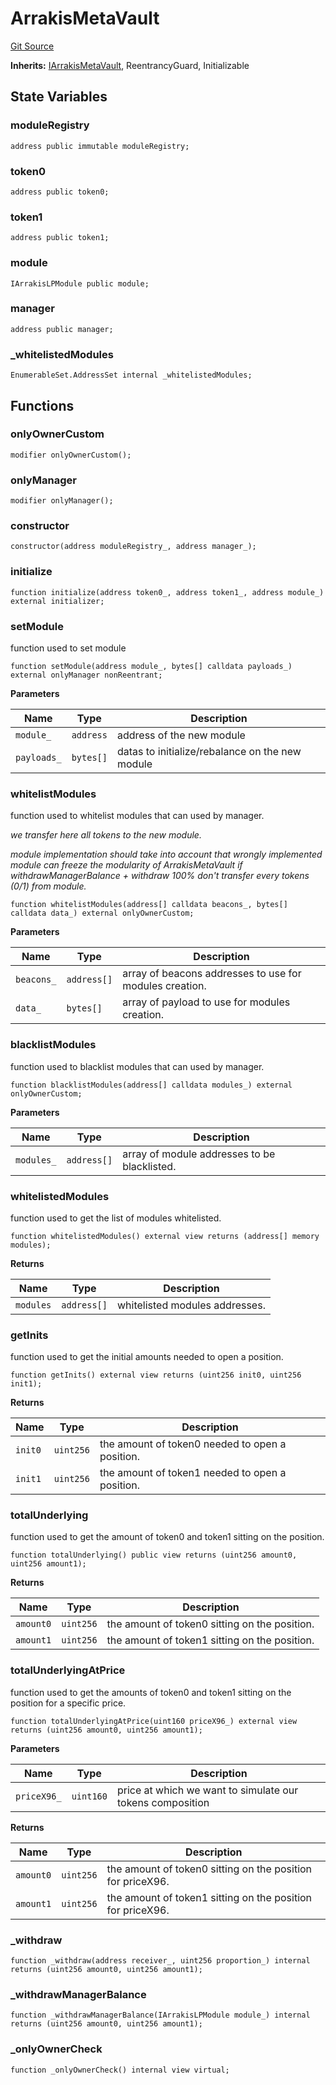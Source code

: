 # ArrakisMetaVault
[Git Source](https://github.com/ArrakisFinance/arrakis-modular/blob/main/src/abstracts/ArrakisMetaVault.sol)

**Inherits:**
[IArrakisMetaVault](/src/interfaces/IArrakisMetaVault.sol/interface.IArrakisMetaVault.md), ReentrancyGuard, Initializable


## State Variables
### moduleRegistry

```solidity
address public immutable moduleRegistry;
```


### token0

```solidity
address public token0;
```


### token1

```solidity
address public token1;
```


### module

```solidity
IArrakisLPModule public module;
```


### manager

```solidity
address public manager;
```


### _whitelistedModules

```solidity
EnumerableSet.AddressSet internal _whitelistedModules;
```


## Functions
### onlyOwnerCustom


```solidity
modifier onlyOwnerCustom();
```

### onlyManager


```solidity
modifier onlyManager();
```

### constructor


```solidity
constructor(address moduleRegistry_, address manager_);
```

### initialize


```solidity
function initialize(address token0_, address token1_, address module_) external initializer;
```

### setModule

function used to set module


```solidity
function setModule(address module_, bytes[] calldata payloads_) external onlyManager nonReentrant;
```
**Parameters**

|Name|Type|Description|
|----|----|-----------|
|`module_`|`address`|address of the new module|
|`payloads_`|`bytes[]`|datas to initialize/rebalance on the new module|


### whitelistModules

function used to whitelist modules that can used by manager.

*we transfer here all tokens to the new module.*

*module implementation should take into account
that wrongly implemented module can freeze the modularity
of ArrakisMetaVault if withdrawManagerBalance + withdraw 100%
don't transfer every tokens (0/1) from module.*


```solidity
function whitelistModules(address[] calldata beacons_, bytes[] calldata data_) external onlyOwnerCustom;
```
**Parameters**

|Name|Type|Description|
|----|----|-----------|
|`beacons_`|`address[]`|array of beacons addresses to use for modules creation.|
|`data_`|`bytes[]`|array of payload to use for modules creation.|


### blacklistModules

function used to blacklist modules that can used by manager.


```solidity
function blacklistModules(address[] calldata modules_) external onlyOwnerCustom;
```
**Parameters**

|Name|Type|Description|
|----|----|-----------|
|`modules_`|`address[]`|array of module addresses to be blacklisted.|


### whitelistedModules

function used to get the list of modules whitelisted.


```solidity
function whitelistedModules() external view returns (address[] memory modules);
```
**Returns**

|Name|Type|Description|
|----|----|-----------|
|`modules`|`address[]`|whitelisted modules addresses.|


### getInits

function used to get the initial amounts needed to open a position.


```solidity
function getInits() external view returns (uint256 init0, uint256 init1);
```
**Returns**

|Name|Type|Description|
|----|----|-----------|
|`init0`|`uint256`|the amount of token0 needed to open a position.|
|`init1`|`uint256`|the amount of token1 needed to open a position.|


### totalUnderlying

function used to get the amount of token0 and token1 sitting
on the position.


```solidity
function totalUnderlying() public view returns (uint256 amount0, uint256 amount1);
```
**Returns**

|Name|Type|Description|
|----|----|-----------|
|`amount0`|`uint256`|the amount of token0 sitting on the position.|
|`amount1`|`uint256`|the amount of token1 sitting on the position.|


### totalUnderlyingAtPrice

function used to get the amounts of token0 and token1 sitting
on the position for a specific price.


```solidity
function totalUnderlyingAtPrice(uint160 priceX96_) external view returns (uint256 amount0, uint256 amount1);
```
**Parameters**

|Name|Type|Description|
|----|----|-----------|
|`priceX96_`|`uint160`|price at which we want to simulate our tokens composition|

**Returns**

|Name|Type|Description|
|----|----|-----------|
|`amount0`|`uint256`|the amount of token0 sitting on the position for priceX96.|
|`amount1`|`uint256`|the amount of token1 sitting on the position for priceX96.|


### _withdraw


```solidity
function _withdraw(address receiver_, uint256 proportion_) internal returns (uint256 amount0, uint256 amount1);
```

### _withdrawManagerBalance


```solidity
function _withdrawManagerBalance(IArrakisLPModule module_) internal returns (uint256 amount0, uint256 amount1);
```

### _onlyOwnerCheck


```solidity
function _onlyOwnerCheck() internal view virtual;
```

